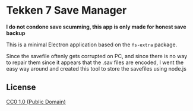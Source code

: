 # Tekken 7 Save Manager
**I do not condone save scumming, this app is only made for honest save backup**

This is a minimal Electron application based on the  `fs-extra` package.

Since the savefile oftenly gets corrupted on PC, and since there is no way to repair them since it appears that the .sav files are encoded,
I went the easy way around and created this tool to store the savefiles using node.js 

## License

[CC0 1.0 (Public Domain)](LICENSE.md)
